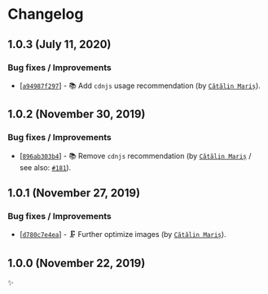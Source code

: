 <!-- markdownlint-disable line-length -->

Changelog
=========

1.0.3 (July 11, 2020)
---------------------

### Bug fixes / Improvements

* [[`a94987f297`](https://github.com/alrra/browser-logos/commit/a94987f29719142668cdf960b3f624ce1a3c6aa8)] - 📚 Add `cdnjs` usage recommendation (by [`Cătălin Mariș`](https://github.com/alrra)).

1.0.2 (November 30, 2019)
-------------------------

### Bug fixes / Improvements

* [[`896ab303b4`](https://github.com/alrra/browser-logos/commit/896ab303b43decd25c518ea5dc0081e6974d344a)] - 📚 Remove `cdnjs` recommendation (by [`Cătălin Mariș`](https://github.com/alrra) / see also: [`#181`](https://github.com/alrra/browser-logos/issues/181)).

1.0.1 (November 27, 2019)
-------------------------

### Bug fixes / Improvements

* [[`d780c7e4ea`](https://github.com/alrra/browser-logos/commit/d780c7e4ea78afab4e5558382e2f951b5b113fbc)] - 🗜️ Further optimize images (by [`Cătălin Mariș`](https://github.com/alrra)).

1.0.0 (November 22, 2019)
-------------------------

✨
